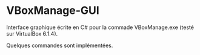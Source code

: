 # VBoxManage-GUI
 Interface graphique écrite en C# pour la commade VBoxManage.exe (testé sur VirtualBox 6.1.4).
 
Quelques commandes sont implémentées.
